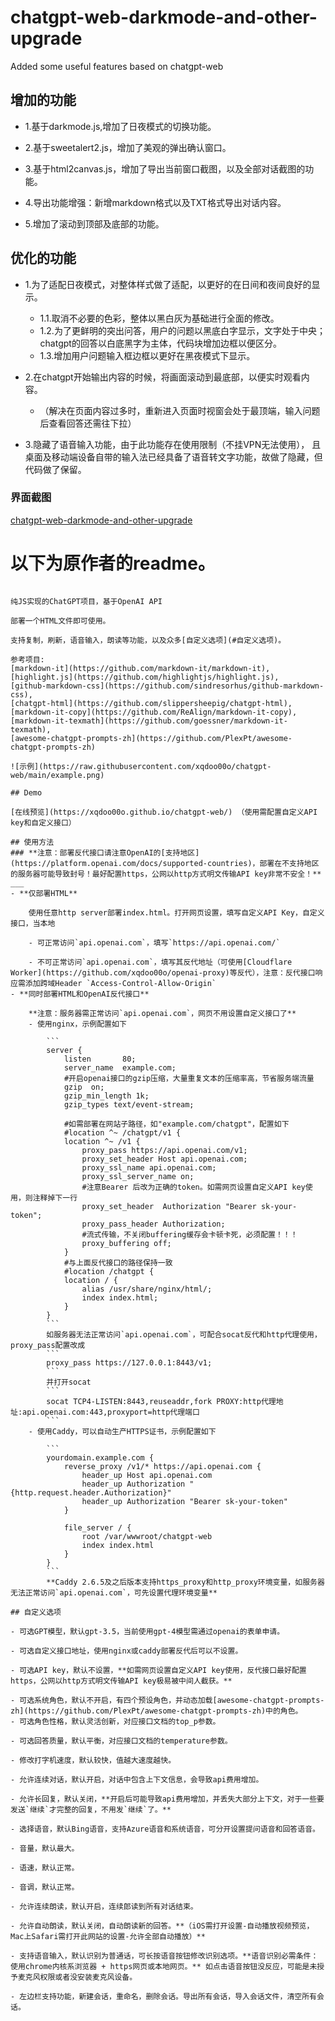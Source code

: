 # chatgpt-web-darkmode-and-other-upgrade
Added some useful features based on chatgpt-web

## 增加的功能
- 1.基于darkmode.js,增加了日夜模式的切换功能。

- 2.基于sweetalert2.js，增加了美观的弹出确认窗口。

- 3.基于html2canvas.js，增加了导出当前窗口截图，以及全部对话截图的功能。

- 4.导出功能增强：新增markdown格式以及TXT格式导出对话内容。

- 5.增加了滚动到顶部及底部的功能。


## 优化的功能
- 1.为了适配日夜模式，对整体样式做了适配，以更好的在日间和夜间良好的显示。
   - 1.1.取消不必要的色彩，整体以黑白灰为基础进行全面的修改。
   - 1.2.为了更鲜明的突出问答，用户的问题以黑底白字显示，文字处于中央；
       chatgpt的回答以白底黑字为主体，代码块增加边框以便区分。
   - 1.3.增加用户问题输入框边框以更好在黑夜模式下显示。
- 2.在chatgpt开始输出内容的时候，将画面滚动到最底部，以便实时观看内容。
  - （解决在页面内容过多时，重新进入页面时视窗会处于最顶端，输入问题后查看回答还需往下拉）

- 3.隐藏了语音输入功能，由于此功能存在使用限制（不挂VPN无法使用），
  且桌面及移动端设备自带的输入法已经具备了语音转文字功能，故做了隐藏，但代码做了保留。

### 界面截图

[chatgpt-web-darkmode-and-other-upgrade](https://github.com/TaiYouWeb/chatgpt-web-darkmode-and-other-upgrade/edit/main/img.png)









# 以下为原作者的readme。


``````

纯JS实现的ChatGPT项目，基于OpenAI API

部署一个HTML文件即可使用。

支持复制，刷新，语音输入，朗读等功能，以及众多[自定义选项](#自定义选项)。

参考项目: 
[markdown-it](https://github.com/markdown-it/markdown-it), 
[highlight.js](https://github.com/highlightjs/highlight.js), 
[github-markdown-css](https://github.com/sindresorhus/github-markdown-css), 
[chatgpt-html](https://github.com/slippersheepig/chatgpt-html), 
[markdown-it-copy](https://github.com/ReAlign/markdown-it-copy), 
[markdown-it-texmath](https://github.com/goessner/markdown-it-texmath), 
[awesome-chatgpt-prompts-zh](https://github.com/PlexPt/awesome-chatgpt-prompts-zh)

![示例](https://raw.githubusercontent.com/xqdoo00o/chatgpt-web/main/example.png)

## Demo

[在线预览](https://xqdoo00o.github.io/chatgpt-web/) （使用需配置自定义API key和自定义接口）

## 使用方法
### **注意：部署反代接口请注意OpenAI的[支持地区](https://platform.openai.com/docs/supported-countries)，部署在不支持地区的服务器可能导致封号！最好配置https，公网以http方式明文传输API key非常不安全！**
___
- **仅部署HTML**

    使用任意http server部署index.html。打开网页设置，填写自定义API Key，自定义接口，当本地

    - 可正常访问`api.openai.com`，填写`https://api.openai.com/`

    - 不可正常访问`api.openai.com`，填写其反代地址（可使用[Cloudflare Worker](https://github.com/xqdoo00o/openai-proxy)等反代），注意：反代接口响应需添加跨域Header `Access-Control-Allow-Origin`
- **同时部署HTML和OpenAI反代接口**

    **注意：服务器需正常访问`api.openai.com`，网页不用设置自定义接口了**
    - 使用nginx，示例配置如下

        ```
        server {
            listen       80;
            server_name  example.com;
            #开启openai接口的gzip压缩，大量重复文本的压缩率高，节省服务端流量
            gzip  on;
            gzip_min_length 1k;
            gzip_types text/event-stream;

            #如需部署在网站子路径，如"example.com/chatgpt"，配置如下
            #location ^~ /chatgpt/v1 {
            location ^~ /v1 {
                proxy_pass https://api.openai.com/v1;
                proxy_set_header Host api.openai.com;
                proxy_ssl_name api.openai.com;
                proxy_ssl_server_name on;
                #注意Bearer 后改为正确的token。如需网页设置自定义API key使用，则注释掉下一行
                proxy_set_header  Authorization "Bearer sk-your-token";
                proxy_pass_header Authorization;
                #流式传输，不关闭buffering缓存会卡顿卡死，必须配置！！！
                proxy_buffering off;
            }
            #与上面反代接口的路径保持一致
            #location /chatgpt {
            location / {
                alias /usr/share/nginx/html/;
                index index.html;
            }
        }
        ```
        如服务器无法正常访问`api.openai.com`，可配合socat反代和http代理使用，proxy_pass配置改成
        ```
        proxy_pass https://127.0.0.1:8443/v1;
        ```
        并打开socat
        ```
        socat TCP4-LISTEN:8443,reuseaddr,fork PROXY:http代理地址:api.openai.com:443,proxyport=http代理端口
        ```
    - 使用Caddy，可以自动生产HTTPS证书，示例配置如下

        ```
        yourdomain.example.com {
            reverse_proxy /v1/* https://api.openai.com {
                header_up Host api.openai.com
                header_up Authorization "{http.request.header.Authorization}"
                header_up Authorization "Bearer sk-your-token"
            }

            file_server / {
                root /var/wwwroot/chatgpt-web
                index index.html
            }
        }
        ```
        **Caddy 2.6.5及之后版本支持https_proxy和http_proxy环境变量，如服务器无法正常访问`api.openai.com`，可先设置代理环境变量**

## 自定义选项

- 可选GPT模型，默认gpt-3.5，当前使用gpt-4模型需通过openai的表单申请。

- 可选自定义接口地址，使用nginx或caddy部署反代后可以不设置。

- 可选API key，默认不设置，**如需网页设置自定义API key使用，反代接口最好配置https，公网以http方式明文传输API key极易被中间人截获。**

- 可选系统角色，默认不开启，有四个预设角色，并动态加载[awesome-chatgpt-prompts-zh](https://github.com/PlexPt/awesome-chatgpt-prompts-zh)中的角色。
- 可选角色性格，默认灵活创新，对应接口文档的top_p参数。

- 可选回答质量，默认平衡，对应接口文档的temperature参数。

- 修改打字机速度，默认较快，值越大速度越快。

- 允许连续对话，默认开启，对话中包含上下文信息，会导致api费用增加。

- 允许长回复，默认关闭，**开启后可能导致api费用增加，并丢失大部分上下文，对于一些要发送`继续`才完整的回复，不用发`继续`了。**

- 选择语音，默认Bing语音，支持Azure语音和系统语音，可分开设置提问语音和回答语音。

- 音量，默认最大。

- 语速，默认正常。

- 音调，默认正常。

- 允许连续朗读，默认开启，连续郎读到所有对话结束。

- 允许自动朗读，默认关闭，自动朗读新的回答。**（iOS需打开设置-自动播放视频预览，Mac上Safari需打开此网站的设置-允许全部自动播放）**

- 支持语音输入，默认识别为普通话，可长按语音按钮修改识别选项。**语音识别必需条件：使用chrome内核系浏览器 + https网页或本地网页。** 如点击语音按钮没反应，可能是未授予麦克风权限或者没安装麦克风设备。

- 左边栏支持功能，新建会话，重命名，删除会话。导出所有会话，导入会话文件，清空所有会话。
``````
